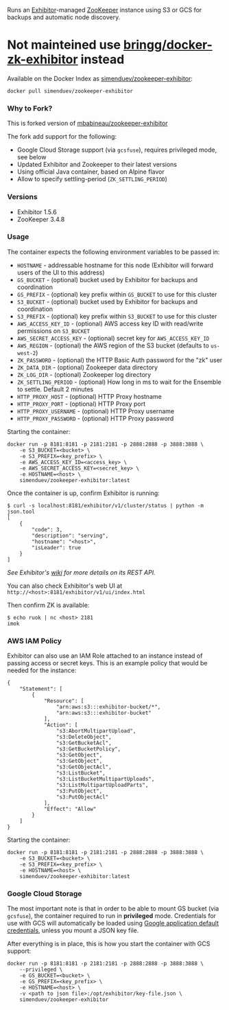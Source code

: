 Runs an [Exhibitor](https://github.com/Netflix/exhibitor)-managed [ZooKeeper](http://zookeeper.apache.org/) instance using S3 or GCS for backups and automatic node discovery.

# Not mainteined use [bringg/docker-zk-exhibitor](https://github.com/bringg/docker-zk-exhibitor) instead

Available on the Docker Index as [simenduev/zookeeper-exhibitor](https://index.docker.io/u/simenduev/zookeeper-exhibitor/):

    docker pull simenduev/zookeeper-exhibitor

### Why to Fork?

This is forked version of [mbabineau/zookeeper-exhibitor](https://github.com/mbabineau/docker-zk-exhibitor)

The fork add support for the following:

* Google Cloud Storage support (via `gcsfuse`), requires privileged mode, see below
* Updated Exhibitor and Zookeeper to their latest versions
* Using official Java container, based on Alpine flavor
* Allow to specify settling-period (`ZK_SETTLING_PERIOD`)

### Versions
* Exhibitor 1.5.6
* ZooKeeper 3.4.8

### Usage
The container expects the following environment variables to be passed in:

* `HOSTNAME` - addressable hostname for this node (Exhibitor will forward users of the UI to this address)
* `GS_BUCKET` - (optional) bucket used by Exhibitor for backups and coordination
* `GS_PREFIX` - (optional) key prefix within `GS_BUCKET` to use for this cluster
* `S3_BUCKET` - (optional) bucket used by Exhibitor for backups and coordination
* `S3_PREFIX` - (optional) key prefix within `S3_BUCKET` to use for this cluster
* `AWS_ACCESS_KEY_ID` - (optional) AWS access key ID with read/write permissions on `S3_BUCKET`
* `AWS_SECRET_ACCESS_KEY` - (optional) secret key for `AWS_ACCESS_KEY_ID`
* `AWS_REGION` - (optional) the AWS region of the S3 bucket (defaults to `us-west-2`)
* `ZK_PASSWORD` - (optional) the HTTP Basic Auth password for the "zk" user
* `ZK_DATA_DIR` - (optional) Zookeeper data directory
* `ZK_LOG_DIR` - (optional) Zookeeper log directory
* `ZK_SETTLING_PERIOD` - (optional) How long in ms to wait for the Ensemble to settle. Default 2 minutes
* `HTTP_PROXY_HOST` - (optional) HTTP Proxy hostname
* `HTTP_PROXY_PORT` - (optional) HTTP Proxy port
* `HTTP_PROXY_USERNAME` - (optional) HTTP Proxy username
* `HTTP_PROXY_PASSWORD` - (optional) HTTP Proxy password

Starting the container:

    docker run -p 8181:8181 -p 2181:2181 -p 2888:2888 -p 3888:3888 \
        -e S3_BUCKET=<bucket> \
        -e S3_PREFIX=<key_prefix> \
        -e AWS_ACCESS_KEY_ID=<access_key> \
        -e AWS_SECRET_ACCESS_KEY=<secret_key> \
        -e HOSTNAME=<host> \
        simenduev/zookeeper-exhibitor:latest

Once the container is up, confirm Exhibitor is running:

    $ curl -s localhost:8181/exhibitor/v1/cluster/status | python -m json.tool
    [
        {
            "code": 3, 
            "description": "serving", 
            "hostname": "<host>", 
            "isLeader": true
        }
    ]

_See Exhibitor's [wiki](https://github.com/Netflix/exhibitor/wiki/REST-Introduction) for more details on its REST API._

You can also check Exhibitor's web UI at `http://<host>:8181/exhibitor/v1/ui/index.html`

Then confirm ZK is available:

    $ echo ruok | nc <host> 2181
    imok

### AWS IAM Policy

Exhibitor can also use an IAM Role attached to an instance instead of passing access or secret keys. This is an example policy that would be needed for the instance:

```
{
    "Statement": [
        {
            "Resource": [
                "arn:aws:s3:::exhibitor-bucket/*",
                "arn:aws:s3:::exhibitor-bucket"
            ],
            "Action": [
                "s3:AbortMultipartUpload",
                "s3:DeleteObject",
                "s3:GetBucketAcl",
                "s3:GetBucketPolicy",
                "s3:GetObject",
                "s3:GetObject",
                "s3:GetObjectAcl",
                "s3:ListBucket",
                "s3:ListBucketMultipartUploads",
                "s3:ListMultipartUploadParts",
                "s3:PutObject",
                "s3:PutObjectAcl"
            ],
            "Effect": "Allow"
        }
    ]
}
```

Starting the container:

    docker run -p 8181:8181 -p 2181:2181 -p 2888:2888 -p 3888:3888 \
        -e S3_BUCKET=<bucket> \
        -e S3_PREFIX=<key_prefix> \
        -e HOSTNAME=<host> \
        simenduev/zookeeper-exhibitor:latest

### Google Cloud Storage

The most important note is that in order to be able to mount GS bucket (via `gcsfuse`), the container required to run in **privileged** mode.
Credentials for use with GCS will automatically be loaded using [Google application default credentials](https://developers.google.com/identity/protocols/application-default-credentials#howtheywork), unless you mount a JSON key file.

After everything is in place, this is how you start the container with GCS support:

    docker run -p 8181:8181 -p 2181:2181 -p 2888:2888 -p 3888:3888 \
        --privileged \
        -e GS_BUCKET=<bucket> \
        -e GS_PREFIX=<key_prefix> \
        -e HOSTNAME=<host> \
        -v <path to json file>:/opt/exhibitor/key-file.json \
        simenduev/zookeeper-exhibitor
